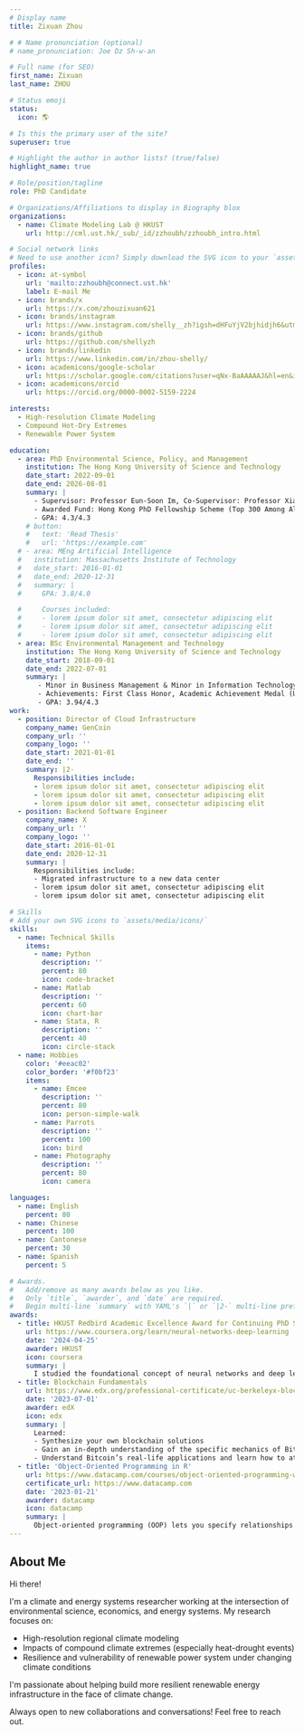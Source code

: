 ```yaml
---
# Display name
title: Zixuan Zhou

# # Name pronunciation (optional)
# name_pronunciation: Joe Dz Sh-w-an

# Full name (for SEO)
first_name: Zixuan
last_name: ZHOU

# Status emoji
status:
  icon: 🌎

# Is this the primary user of the site?
superuser: true

# Highlight the author in author lists? (true/false)
highlight_name: true

# Role/position/tagline
role: PhD Candidate

# Organizations/Affiliations to display in Biography blox
organizations:
  - name: Climate Modeling Lab @ HKUST
    url: http://cml.ust.hk/_sub/_id/zzhoubh/zzhoubh_intro.html

# Social network links
# Need to use another icon? Simply download the SVG icon to your `assets/media/icons/` folder.
profiles:
  - icon: at-symbol
    url: 'mailto:zzhoubh@connect.ust.hk'
    label: E-mail Me
  - icon: brands/x
    url: https://x.com/zhouzixuan621
  - icon: brands/instagram
    url: https://www.instagram.com/shelly__zh?igsh=dHFuYjV2bjhidjh6&utm_source=qr
  - icon: brands/github
    url: https://github.com/shellyzh
  - icon: brands/linkedin
    url: https://www.linkedin.com/in/zhou-shelly/
  - icon: academicons/google-scholar
    url: https://scholar.google.com/citations?user=qNx-BaAAAAAJ&hl=en&inst=1381320739207392350
  - icon: academicons/orcid
    url: https://orcid.org/0000-0002-5159-2224

interests:
  - High-resolution Climate Modeling
  - Compound Hot-Dry Extremes
  - Renewable Power System

education:
  - area: PhD Environmental Science, Policy, and Management
    institution: The Hong Kong University of Science and Technology
    date_start: 2022-09-01
    date_end: 2026-08-01
    summary: |
      - Supervisor: Professor Eun-Soon Im, Co-Supervisor: Professor Xiaoming Shi 
      - Awarded Fund: Hong Kong PhD Fellowship Scheme (Top 300 Among All Hong Kong Postgraduates) 
      - GPA: 4.3/4.3
    # button:
    #   text: 'Read Thesis'
    #   url: 'https://example.com'
  # - area: MEng Artificial Intelligence
  #   institution: Massachusetts Institute of Technology
  #   date_start: 2016-01-01
  #   date_end: 2020-12-31
  #   summary: |
  #     GPA: 3.8/4.0

  #     Courses included:
  #     - lorem ipsum dolor sit amet, consectetur adipiscing elit
  #     - lorem ipsum dolor sit amet, consectetur adipiscing elit
  #     - lorem ipsum dolor sit amet, consectetur adipiscing elit
  - area: BSc Environmental Management and Technology
    institution: The Hong Kong University of Science and Technology
    date_start: 2018-09-01
    date_end: 2022-07-01
    summary: |
       - Minor in Business Management & Minor in Information Technology
       - Achievements: First Class Honor, Academic Achievement Medal (University Top 1% Graduates) 
       - GPA: 3.94/4.3
work:
  - position: Director of Cloud Infrastructure
    company_name: GenCoin
    company_url: ''
    company_logo: ''
    date_start: 2021-01-01
    date_end: ''
    summary: |2-
      Responsibilities include:
      - lorem ipsum dolor sit amet, consectetur adipiscing elit
      - lorem ipsum dolor sit amet, consectetur adipiscing elit
      - lorem ipsum dolor sit amet, consectetur adipiscing elit
  - position: Backend Software Engineer
    company_name: X
    company_url: ''
    company_logo: ''
    date_start: 2016-01-01
    date_end: 2020-12-31
    summary: |
      Responsibilities include:
      - Migrated infrastructure to a new data center
      - lorem ipsum dolor sit amet, consectetur adipiscing elit
      - lorem ipsum dolor sit amet, consectetur adipiscing elit

# Skills
# Add your own SVG icons to `assets/media/icons/`
skills:
  - name: Technical Skills
    items:
      - name: Python
        description: ''
        percent: 80
        icon: code-bracket
      - name: Matlab
        description: ''
        percent: 60
        icon: chart-bar
      - name: Stata, R
        description: ''
        percent: 40
        icon: circle-stack
  - name: Hobbies
    color: '#eeac02'
    color_border: '#f0bf23'
    items:
      - name: Emcee
        description: ''
        percent: 80
        icon: person-simple-walk
      - name: Parrots
        description: ''
        percent: 100
        icon: bird
      - name: Photography
        description: ''
        percent: 80
        icon: camera

languages:
  - name: English
    percent: 80
  - name: Chinese
    percent: 100
  - name: Cantonese
    percent: 30
  - name: Spanish
    percent: 5

# Awards.
#   Add/remove as many awards below as you like.
#   Only `title`, `awarder`, and `date` are required.
#   Begin multi-line `summary` with YAML's `|` or `|2-` multi-line prefix and indent 2 spaces below.
awards:
  - title: HKUST Redbird Academic Excellence Award for Continuing PhD Students 2023-2024
    url: https://www.coursera.org/learn/neural-networks-deep-learning
    date: '2024-04-25'
    awarder: HKUST
    icon: coursera
    summary: |
      I studied the foundational concept of neural networks and deep learning. By the end, I was familiar with the significant technological trends driving the rise of deep learning; build, train, and apply fully connected deep neural networks; implement efficient (vectorized) neural networks; identify key parameters in a neural network’s architecture; and apply deep learning to your own applications.
  - title: Blockchain Fundamentals
    url: https://www.edx.org/professional-certificate/uc-berkeleyx-blockchain-fundamentals
    date: '2023-07-01'
    awarder: edX
    icon: edx
    summary: |
      Learned:
      - Synthesize your own blockchain solutions
      - Gain an in-depth understanding of the specific mechanics of Bitcoin
      - Understand Bitcoin’s real-life applications and learn how to attack and destroy Bitcoin, Ethereum, smart contracts and Dapps, and alternatives to Bitcoin’s Proof-of-Work consensus algorithm
  - title: 'Object-Oriented Programming in R'
    url: https://www.datacamp.com/courses/object-oriented-programming-with-s3-and-r6-in-r
    certificate_url: https://www.datacamp.com
    date: '2023-01-21'
    awarder: datacamp
    icon: datacamp
    summary: |
      Object-oriented programming (OOP) lets you specify relationships between functions and the objects that they can act on, helping you manage complexity in your code. This is an intermediate level course, providing an introduction to OOP, using the S3 and R6 systems. S3 is a great day-to-day R programming tool that simplifies some of the functions that you write. R6 is especially useful for industry-specific analyses, working with web APIs, and building GUIs.
---
```


## About Me

Hi there!

I'm a climate and energy systems researcher working at the intersection of environmental science, economics, and energy systems. My research focuses on:

- High-resolution regional climate modeling
- Impacts of compound climate extremes (especially heat-drought events)
- Resilience and vulnerability of renewable power system under changing climate conditions

I'm passionate about helping build more resilient renewable energy infrastructure in the face of climate change.

Always open to new collaborations and conversations! Feel free to reach out.